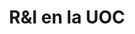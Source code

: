 ---
title: R&I en la UOC
general:
  - nom_solucio: nom_solucio_es
    text_breu: text_es
    img_background: 
    tipologia: 
    sector: 
    centre: 
    logo: 
    keywords: 
    xarxes:
      - xarxa: 
        address: 
sobre_tecnologia:
  - titol: 
    descripcio:
    docs_rel:
      - path:
        url: 
        size: 
        type:  
aspectes_innovadors:
  - titol: 
    descripcio:
    docs_rel:
      - path:
        url: 
        size: 
        type:  
aplicacions:
  - titol: 
    descripcio:
    docs_rel:
      - path:
        url: 
        size: 
        type: 
grups_recerca:
  - grups:
    investigadors:
contacte: 
  - text: 
    address: 
    telefon: 
    email: 
---
